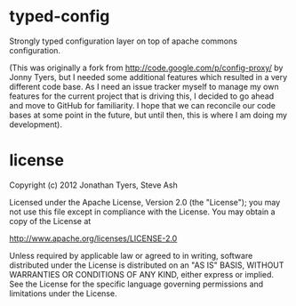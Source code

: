 typed-config
============

Strongly typed configuration layer on top of apache commons configuration.

(This was originally a fork from http://code.google.com/p/config-proxy/ by Jonny Tyers, but I needed some 
additional features which resulted in a very different code base.  As I need an issue tracker myself to 
manage my own features for the current project that is driving this, I decided to go ahead and move to GitHub
for familiarity.  I hope that we can reconcile our code bases at some point in the future, but until then, this
is where I am doing my development).


license
============

Copyright (c) 2012 Jonathan Tyers, Steve Ash

Licensed under the Apache License, Version 2.0 (the "License");
you may not use this file except in compliance with the License.
You may obtain a copy of the License at
 
http://www.apache.org/licenses/LICENSE-2.0
 
Unless required by applicable law or agreed to in writing, software
distributed under the License is distributed on an "AS IS" BASIS,
WITHOUT WARRANTIES OR CONDITIONS OF ANY KIND, either express or implied.
See the License for the specific language governing permissions and
limitations under the License.
